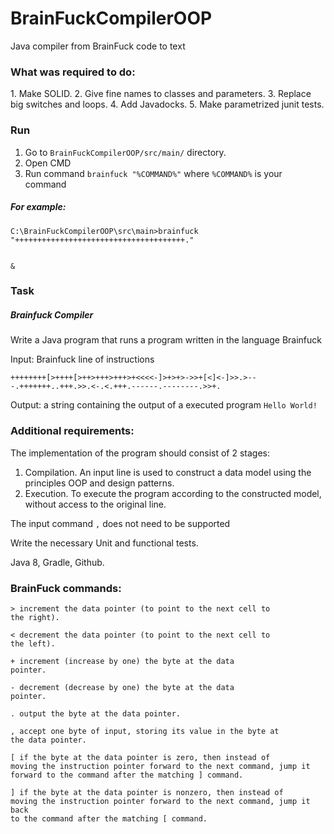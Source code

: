 # BrainFuckCompilerOOP
Java compiler from BrainFuck code to text
<h3><b>What was required to do:</b></h3>
1. Make SOLID.
2. Give fine names to classes and parameters.
3. Replace big switches and loops.
4. Add Javadocks.
5. Make parametrized junit tests.

<h3><b>Run</b></h3>

1. Go to <code>BrainFuckCompilerOOP/src/main/</code> directory.
2. Open CMD
3. Run command <code>brainfuck "%COMMAND%"</code> where <code>%COMMAND%</code> is your command

<h5><b>For example:</b></h5>
<code>C:\BrainFuckCompilerOOP\src\main>brainfuck "++++++++++++++++++++++++++++++++++++++."

&</code>
<h3><b>Task</b></h3>
<h5><b>Brainfuck Compiler</b></h5>

Write a Java program that runs a program written in the language
Brainfuck

Input: Brainfuck line of instructions

<code>++++++++[>++++[>++>+++>+++>+<<<<-]>+>+>->>+[<]<-]>>.>---.+++++++..+++.>>.<-.<.+++.------.--------.>>+.</code>
 
Output: a string containing the output of a executed program 
<code>Hello World!</code>

<h3><b>Additional requirements:</b></h3>

The implementation of the program should consist of 2 stages:

1. Compilation. An input line is used to construct a data model using the principles
OOP and design patterns.
2. Execution. To execute the program according to the constructed model, without
access to the original line.

The input command <code>,</code> does not need to be supported

Write the necessary Unіt and functional tests.

Java 8, Gradle, Github.


<h3><b>BrainFuck commands:</b></h3>


	
<code>>	increment the data pointer (to point to the next cell to the right).</code>

<code><	decrement the data pointer (to point to the next cell to the left).</code>

<code>+	increment (increase by one) the byte at the data pointer.</code>

<code>-	decrement (decrease by one) the byte at the data pointer.</code>

<code>.	output the byte at the data pointer.</code>

<code>,	accept one byte of input, storing its value in the byte at the data pointer.</code>

<code>[	if the byte at the data pointer is zero, then instead of moving the instruction pointer forward to the next command, jump it forward to the command after the matching ] command.</code>

<code>]	if the byte at the data pointer is nonzero, then instead of moving the instruction pointer forward to the next command, jump it back to the command after the matching [ command.</code>



